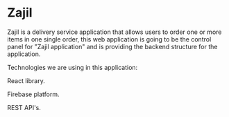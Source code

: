 # Zajil
Zajil is a delivery service application that allows users to order one or more items in one single order, 
this web application is going to be the control panel for "Zajil application" and is providing the backend structure for the application.

Technologies we are using in this application: 

  React library.

  Firebase platform. 

  REST API's.